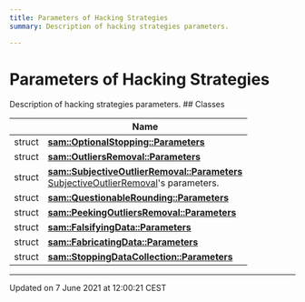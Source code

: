 ```yaml
---
title: Parameters of Hacking Strategies
summary: Description of hacking strategies parameters. 

---
```


# Parameters of Hacking Strategies

Description of hacking strategies parameters. ## Classes

|                | Name           |
| -------------- | -------------- |
| struct | **[sam::OptionalStopping::Parameters](/doxygen/Classes/structsam_1_1_optional_stopping_1_1_parameters/)**  |
| struct | **[sam::OutliersRemoval::Parameters](/doxygen/Classes/structsam_1_1_outliers_removal_1_1_parameters/)**  |
| struct | **[sam::SubjectiveOutlierRemoval::Parameters](/doxygen/Classes/structsam_1_1_subjective_outlier_removal_1_1_parameters/)** <br>[SubjectiveOutlierRemoval](/doxygen/Classes/classsam_1_1_subjective_outlier_removal/)'s parameters.  |
| struct | **[sam::QuestionableRounding::Parameters](/doxygen/Classes/structsam_1_1_questionable_rounding_1_1_parameters/)**  |
| struct | **[sam::PeekingOutliersRemoval::Parameters](/doxygen/Classes/structsam_1_1_peeking_outliers_removal_1_1_parameters/)**  |
| struct | **[sam::FalsifyingData::Parameters](/doxygen/Classes/structsam_1_1_falsifying_data_1_1_parameters/)**  |
| struct | **[sam::FabricatingData::Parameters](/doxygen/Classes/structsam_1_1_fabricating_data_1_1_parameters/)**  |
| struct | **[sam::StoppingDataCollection::Parameters](/doxygen/Classes/structsam_1_1_stopping_data_collection_1_1_parameters/)**  |






-------------------------------

Updated on  7 June 2021 at 12:00:21 CEST